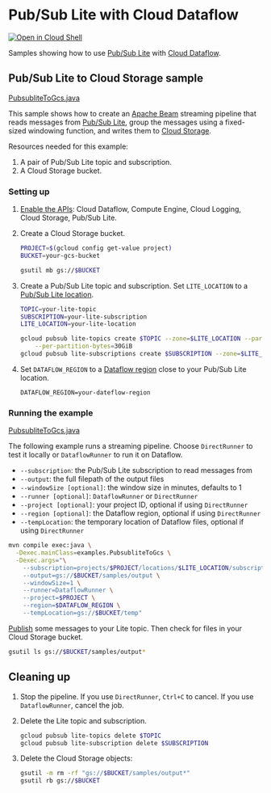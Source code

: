 # Pub/Sub Lite with Cloud Dataflow

[![Open in Cloud Shell](http://gstatic.com/cloudssh/images/open-btn.svg)](https://console.cloud.google.com/cloudshell/open?git_repo=https://github.com/GoogleCloudPlatform/java-docs-samples&page=editor&open_in_editor=pubsublite/streaming-analytics/README.md)

Samples showing how to use [Pub/Sub Lite] with [Cloud Dataflow].

## Pub/Sub Lite to Cloud Storage sample

[PubsubliteToGcs.java](examples/PubsubliteToGcs.java)

This sample shows how to create an [Apache Beam] streaming pipeline that reads
messages from [Pub/Sub Lite], group the messages using a fixed-sized windowing
function, and writes them to [Cloud Storage].

Resources needed for this example:

1. A pair of Pub/Sub Lite topic and subscription. 
2. A Cloud Storage bucket.

### Setting up

1. [Enable the APIs](https://console.cloud.google.com/flows/enableapi?apiid=dataflow,compute_component,logging,storage_api,pubsublite.googleapis.com): Cloud Dataflow, Compute Engine, Cloud Logging, Cloud Storage, Pub/Sub Lite.

1. Create a Cloud Storage bucket.

   ```bash
   PROJECT=$(gcloud config get-value project)
   BUCKET=your-gcs-bucket
   
   gsutil mb gs://$BUCKET
   ```
   
 1. Create a Pub/Sub Lite topic and subscription. Set `LITE_LOCATION` to a [Pub/Sub Lite location].
 
    ```bash
    TOPIC=your-lite-topic
    SUBSCRIPTION=your-lite-subscription
    LITE_LOCATION=your-lite-location
    
    gcloud pubsub lite-topics create $TOPIC --zone=$LITE_LOCATION --partitions=1 \
        --per-partition-bytes=30GiB
    gcloud pubsub lite-subscriptions create $SUBSCRIPTION --zone=$LITE_LOCATION --topic=$TOPIC
    ```

1. Set `DATAFLOW_REGION` to a [Dataflow region] close to your Pub/Sub Lite location.

   ```
   DATAFLOW_REGION=your-dateflow-region
   ```
   
### Running the example

[PubsubliteToGcs.java](examples/PubsubliteToGcs.java)

The following example runs a streaming pipeline. Choose `DirectRunner` to test it locally or `DataflowRunner` to run it on Dataflow.

+ `--subscription`: the Pub/Sub Lite subscription to read messages from
+ `--output`: the full filepath of the output files
+ `--windowSize [optional]`: the window size in minutes, defaults to 1
+ `--runner [optional]`: `DataflowRunner` or `DirectRunner`
+ `--project [optional]`: your project ID, optional if using `DirectRunner`
+ `--region [optional]`: the Dataflow region, optional if using `DirectRunner`
+ `--tempLocation`: the temporary location of Dataflow files, optional if using `DirectRunner`

```bash
mvn compile exec:java \
  -Dexec.mainClass=examples.PubsubliteToGcs \
  -Dexec.args="\
    --subscription=projects/$PROJECT/locations/$LITE_LOCATION/subscriptions/$SUBSCRIPTION \
    --output=gs://$BUCKET/samples/output \
    --windowSize=1 \
    --runner=DataflowRunner \
    --project=$PROJECT \
    --region=$DATAFLOW_REGION \
    --tempLocation=gs://$BUCKET/temp"
```

[Publish] some messages to your Lite topic. Then check for files in your Cloud Storage bucket.

```bash
gsutil ls gs://$BUCKET/samples/output*
```

## Cleaning up

1. Stop the pipeline. If you use `DirectRunner`, `Ctrl+C` to cancel. If you use `DataflowRunner`, cancel the job.

1. Delete the Lite topic and subscription. 
   ```bash
   gcloud pubsub lite-topics delete $TOPIC
   gcloud pubsub lite-subscription delete $SUBSCRIPTION
   ```
   
1. Delete the Cloud Storage objects:

    ```bash
    gsutil -m rm -rf "gs://$BUCKET/samples/output*"
    gsutil rb gs://$BUCKET
    ```

[Apache Beam]: https://beam.apache.org/
[Pub/Sub Lite]: https://cloud.google.com/pubsub/lite/docs/
[Cloud Dataflow]: https://cloud.google.com/dataflow/docs/
[Cloud Storage]: https://cloud.google.com/storage/docs/
[Publish]: https://cloud.google.com/pubsub/lite/docs/publishing/
[Pub/Sub Lite location]: https://cloud.google.com/pubsub/lite/docs/locations/
[Dataflow region]: https://cloud.google.com/dataflow/docs/concepts/regional-endpoints/
